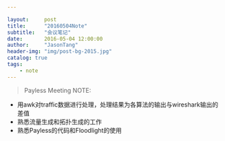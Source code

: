 ```yaml
---

layout:     post
title:      "20160504Note"
subtitle:   "会议笔记"
date:       2016-05-04 12:00:00
author:     "JasonTang"
header-img: "img/post-bg-2015.jpg"
catalog: true
tags:
    - note 
---
```


> Payless Meeting NOTE:

* 用awk对traffic数据进行处理，处理结果为各算法的输出与wireshark输出的差值
* 熟悉流量生成和拓扑生成的工作
* 熟悉Payless的代码和Floodlight的使用
